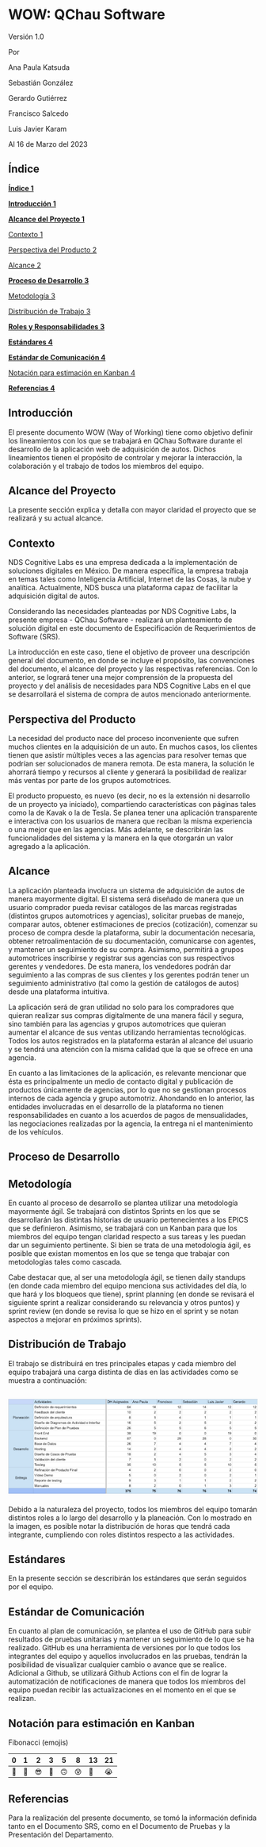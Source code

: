 # WOW: QChau Software

Versión 1.0

Por

Ana Paula Katsuda

Sebastián González

Gerardo Gutiérrez

Francisco Salcedo

Luis Javier Karam

Al 16 de Marzo del 2023

## Índice

[**Índice 1**](#_79k8zadbhael)

[**Introducción 1**](#_spbd314if8q3)

[**Alcance del Proyecto 1**](#_cpcfx2adyit8)

[Contexto 1](#_8ucw1lrowa1u)

[Perspectiva del Producto 2](#_uap260nsk03w)

[Alcance 2](#_iuu11pd2o9g)

[**Proceso de Desarrollo 3**](#_om7urq8gqr89)

[Metodología 3](#_j3c0qs7q9vir)

[Distribución de Trabajo 3](#_a2s1yvuo25u5)

[**Roles y Responsabilidades 3**](#_rif8tohn3nrv)

[**Estándares 4**](#_i5vvzm22esfm)

[**Estándar de Comunicación 4**](#_ghrwmhdfka9k)

[Notación para estimación en Kanban 4](#_x7yt5okv85ic)

[**Referencias 4**](#_ic08cu19mvkq)

## Introducción

El presente documento WOW (Way of Working) tiene como objetivo definir los lineamientos con los que se trabajará en QChau Software durante el desarrollo de la aplicación web de adquisición de autos. Dichos lineamientos tienen el propósito de controlar y mejorar la interacción, la colaboración y el trabajo de todos los miembros del equipo.

## Alcance del Proyecto

La presente sección explica y detalla con mayor claridad el proyecto que se realizará y su actual alcance.

## Contexto

NDS Cognitive Labs es una empresa dedicada a la implementación de soluciones digitales en México. De manera específica, la empresa trabaja en temas tales como Inteligencia Artificial, Internet de las Cosas, la nube y analítica. Actualmente, NDS busca una plataforma capaz de facilitar la adquisición digital de autos.

Considerando las necesidades planteadas por NDS Cognitive Labs, la presente empresa - QChau Software - realizará un planteamiento de solución digital en este documento de Especificación de Requerimientos de Software (SRS).

La introducción en este caso, tiene el objetivo de proveer una descripción general del documento, en donde se incluye el propósito, las convenciones del documento, el alcance del proyecto y las respectivas referencias. Con lo anterior, se logrará tener una mejor comprensión de la propuesta del proyecto y del análisis de necesidades para NDS Cognitive Labs en el que se desarrollará el sistema de compra de autos mencionado anteriormente.

## Perspectiva del Producto

La necesidad del producto nace del proceso inconveniente que sufren muchos clientes en la adquisición de un auto. En muchos casos, los clientes tienen que asistir múltiples veces a las agencias para resolver temas que podrían ser solucionados de manera remota. De esta manera, la solución le ahorrará tiempo y recursos al cliente y generará la posibilidad de realizar más ventas por parte de los grupos automotrices.

El producto propuesto, es nuevo (es decir, no es la extensión ni desarrollo de un proyecto ya iniciado), compartiendo características con páginas tales como la de Kavak o la de Tesla. Se planea tener una aplicación transparente e interactiva con los usuarios de manera que reciban la misma experiencia o una mejor que en las agencias. Más adelante, se describirán las funcionalidades del sistema y la manera en la que otorgarán un valor agregado a la aplicación.

## Alcance

La aplicación planteada involucra un sistema de adquisición de autos de manera mayormente digital. El sistema será diseñado de manera que un usuario comprador pueda revisar catálogos de las marcas registradas (distintos grupos automotrices y agencias), solicitar pruebas de manejo, comparar autos, obtener estimaciones de precios (cotización), comenzar su proceso de compra desde la plataforma, subir la documentación necesaria, obtener retroalimentación de su documentación, comunicarse con agentes, y mantener un seguimiento de su compra.
 Asimismo, permitirá a grupos automotrices inscribirse y registrar sus agencias con sus respectivos gerentes y vendedores. De esta manera, los vendedores podrán dar seguimiento a las compras de sus clientes y los gerentes podrán tener un seguimiento administrativo (tal como la gestión de catálogos de autos) desde una plataforma intuitiva.

La aplicación será de gran utilidad no solo para los compradores que quieran realizar sus compras digitalmente de una manera fácil y segura, sino también para las agencias y grupos automotrices que quieran aumentar el alcance de sus ventas utilizando herramientas tecnológicas. Todos los autos registrados en la plataforma estarán al alcance del usuario y se tendrá una atención con la misma calidad que la que se ofrece en una agencia.

En cuanto a las limitaciones de la aplicación, es relevante mencionar que ésta es principalmente un medio de contacto digital y publicación de productos únicamente de agencias, por lo que no se gestionan procesos internos de cada agencia y grupo automotriz. Ahondando en lo anterior, las entidades involucradas en el desarrollo de la plataforma no tienen responsabilidades en cuanto a los acuerdos de pagos de mensualidades, las negociaciones realizadas por la agencia, la entrega ni el mantenimiento de los vehículos.

## Proceso de Desarrollo

## Metodología

En cuanto al proceso de desarrollo se plantea utilizar una metodología mayormente ágil. Se trabajará con distintos Sprints en los que se desarrollarán las distintas historias de usuario pertenecientes a los EPICS que se definieron. Asimismo, se trabajará con un Kanban para que los miembros del equipo tengan claridad respecto a sus tareas y les puedan dar un seguimiento pertinente. Si bien se trata de una metodología ágil, es posible que existan momentos en los que se tenga que trabajar con metodologías tales como cascada.

Cabe destacar que, al ser una metodología ágil, se tienen daily standups (en donde cada miembro del equipo menciona sus actividades del día, lo que hará y los bloqueos que tiene), sprint planning (en donde se revisará el siguiente sprint a realizar considerando su relevancia y otros puntos) y sprint review (en donde se revisa lo que se hizo en el sprint y se notan aspectos a mejorar en próximos sprints).

## Distribución de Trabajo

El trabajo se distribuirá en tres principales etapas y cada miembro del equipo trabajará una carga distinta de días en las actividades como se muestra a continuación:

## ![Distribución MD](https://github.com/sebasgonvitec/qchau-software/blob/ba5deb6a0b33b6dc58c66a3c65b34797b3449d7c/wiki/Docs/Media/Distribucio%CC%81nMD.png)

Debido a la naturaleza del proyecto, todos los miembros del equipo tomarán distintos roles a lo largo del desarrollo y la planeación. Con lo mostrado en la imagen, es posible notar la distribución de horas que tendrá cada integrante, cumpliendo con roles distintos respecto a las actividades.

## Estándares

En la presente sección se describirán los estándares que serán seguidos por el equipo.

## Estándar de Comunicación

En cuanto al plan de comunicación, se plantea el uso de GitHub para subir resultados de pruebas unitarias y mantener un seguimiento de lo que se ha realizado. GitHub es una herramienta de versiones por lo que todos los integrantes del equipo y aquellos involucrados en las pruebas, tendrán la posibilidad de visualizar cualquier cambio o avance que se realice. Adicional a Github, se utilizará Github Actions con el fin de lograr la automatización de notificaciones de manera que todos los miembros del equipo puedan recibir las actualizaciones en el momento en el que se realizan.

## Notación para estimación en Kanban

Fibonacci (emojis)

| 0 | 1 | 2 | 3 | 5 | 8 | 13 | 21 |
| --- | --- | --- | --- | --- | --- | --- | --- |
| 🤣 | 🥳 | 😎 | 🤔 | 🙃 | 😰 | 🤬 | 😭 |

## Referencias

Para la realización del presente documento, se tomó la información definida tanto en el Documento SRS, como en el Documento de Pruebas y la Presentación del Departamento.

